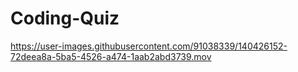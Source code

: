 # Coding-Quiz

https://user-images.githubusercontent.com/91038339/140426152-72deea8a-5ba5-4526-a474-1aab2abd3739.mov

